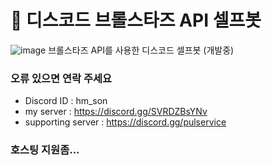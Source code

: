 # 🤖 디스코드 브롤스타즈 API 셀프봇
![image](https://github.com/Guardian7777/discord_selfbot/assets/76465459/27d6822c-745e-4f7e-bed5-618e24a11ed6)
브롤스타즈 API를 사용한 디스코드 셀프봇 (개발중)

### 오류 있으면 연락 주세요
- Discord ID : hm_son
- my server : https://discord.gg/SVRDZBsYNv
- supporting server : https://discord.gg/pulservice

### 호스팅 지원좀...
